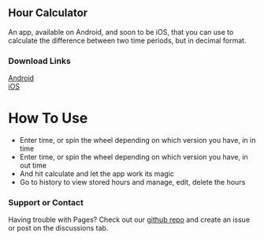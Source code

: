 ## Hour Calculator

An app, available on Android, and soon to be iOS, that you can use to calculate the difference between two time periods, but in decimal format.

### Download Links

[Android](https://play.google.com/store/apps/details?id=com.cory.hourcalculator)\
[iOS](https://apps.apple.com/us/app/id1574062704)


# How To Use

- Enter time, or spin the wheel depending on which version you have, in in time
- Enter time, or spin the wheel depending on which version you have, in out time
- And hit calculate and let the app work its magic
- Go to history to view stored hours and manage, edit, delete the hours

### Support or Contact

Having trouble with Pages? Check out our [github repo](https://github.com/corylowry12/Hour-Calculator) and create an issue or post on the discussions tab.
